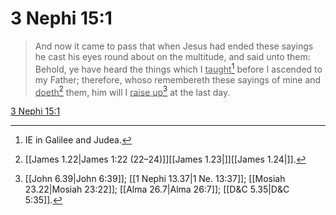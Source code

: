 # 3 Nephi 15:1

> And now it came to pass that when Jesus had ended these sayings he cast his eyes round about on the multitude, and said unto them: Behold, ye have heard the things which I <u>taught</u>[^a] before I ascended to my Father; therefore, whoso remembereth these sayings of mine and <u>doeth</u>[^b] them, him will I <u>raise up</u>[^c] at the last day.

[3 Nephi 15:1](https://www.churchofjesuschrist.org/study/scriptures/bofm/3-ne/15?lang=eng&id=p1#p1)


[^a]: IE in Galilee and Judea.  
[^b]: [[James 1.22|James 1:22 (22–24)]][[James 1.23|]][[James 1.24|]].  
[^c]: [[John 6.39|John 6:39]]; [[1 Nephi 13.37|1 Ne. 13:37]]; [[Mosiah 23.22|Mosiah 23:22]]; [[Alma 26.7|Alma 26:7]]; [[D&C 5.35|D&C 5:35]].  

